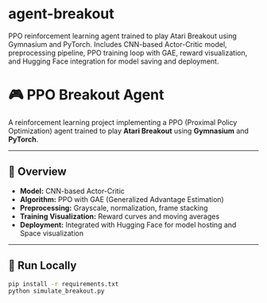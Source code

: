 # agent-breakout
PPO reinforcement learning agent trained to play Atari Breakout using Gymnasium and PyTorch. Includes CNN-based Actor-Critic model, preprocessing pipeline, PPO training loop with GAE, reward visualization, and Hugging Face integration for model saving and deployment.


# 🎮 PPO Breakout Agent

A reinforcement learning project implementing a PPO (Proximal Policy Optimization) agent trained to play **Atari Breakout** using **Gymnasium** and **PyTorch**.

---

## 🧠 Overview
- **Model:** CNN-based Actor-Critic  
- **Algorithm:** PPO with GAE (Generalized Advantage Estimation)  
- **Preprocessing:** Grayscale, normalization, frame stacking  
- **Training Visualization:** Reward curves and moving averages  
- **Deployment:** Integrated with Hugging Face for model hosting and Space visualization  

---

## 🚀 Run Locally

```bash
pip install -r requirements.txt
python simulate_breakout.py

